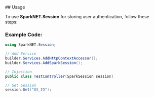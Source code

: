 ﻿﻿## Usage

To use **SparkNET.Session** for storing user authentication, follow these steps:

### Example Code:

```csharp
using SparkNET.Session;

// Add Service
builder.Services.AddHttpContextAccessor();
builder.Services.AddSparkSession();

// Injection
public class TestController(SparkSession session)

// Get Session
session.Get("US_ID");
```